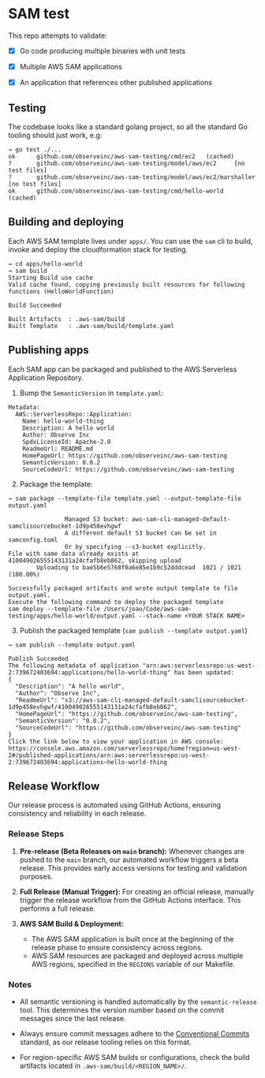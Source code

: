 # SAM test

This repo attempts to validate:

- [x] Go code producing multiple binaries with unit tests
- [x] Multiple AWS SAM applications
- [x] An application that references other published applications


## Testing

The codebase looks like a standard golang project, so all the standard Go tooling should just work, e.g:

```
→ go test ./...
ok      github.com/observeinc/aws-sam-testing/cmd/ec2   (cached)
?       github.com/observeinc/aws-sam-testing/model/aws/ec2     [no test files]
?       github.com/observeinc/aws-sam-testing/model/aws/ec2/marshaller  [no test files]
ok      github.com/observeinc/aws-sam-testing/cmd/hello-world   (cached)
```

## Building and deploying

Each AWS SAM template lives under `apps/`. You can use the `sam` cli to build, invoke and deploy the cloudformation stack for testing.

```
→ cd apps/hello-world
→ sam build
Starting Build use cache
Valid cache found, copying previously built resources for following functions (HelloWorldFunction)

Build Succeeded

Built Artifacts  : .aws-sam/build
Built Template   : .aws-sam/build/template.yaml
```

## Publishing apps

Each SAM app can be packaged and published to the AWS Serverless Application Repository.

1. Bump the `SemanticVersion` in `template.yaml`:

```
Metadata:
  AWS::ServerlessRepo::Application:
    Name: hello-world-thing
    Description: A hello world
    Author: Observe Inc
    SpdxLicenseId: Apache-2.0
    ReadmeUrl: README.md
    HomePageUrl: https://github.com/observeinc/aws-sam-testing
    SemanticVersion: 0.0.2
    SourceCodeUrl: https://github.com/observeinc/aws-sam-testing
```

2. Package the template:

```
→ sam package --template-file template.yaml --output-template-file output.yaml

                Managed S3 bucket: aws-sam-cli-managed-default-samclisourcebucket-1d9p458evhgwf
                A different default S3 bucket can be set in samconfig.toml
                Or by specifying --s3-bucket explicitly.
File with same data already exists at 410049026555143131a24cfafb8eb862, skipping upload
        Uploading to bae5b6e5768f0a6e85e1b9c52dddcead  1021 / 1021  (100.00%)

Successfully packaged artifacts and wrote output template to file output.yaml.
Execute the following command to deploy the packaged template
sam deploy --template-file /Users/joao/Code/aws-sam-testing/apps/hello-world/output.yaml --stack-name <YOUR STACK NAME>
```

3. Publish the packaged template (`sam publish --template output.yaml`)

```
→ sam publish --template output.yaml

Publish Succeeded
The following metadata of application "arn:aws:serverlessrepo:us-west-2:739672403694:applications/hello-world-thing" has been updated:
{
  "Description": "A hello world",
  "Author": "Observe Inc",
  "ReadmeUrl": "s3://aws-sam-cli-managed-default-samclisourcebucket-1d9p458evhgwf/410049026555143131a24cfafb8eb862",
  "HomePageUrl": "https://github.com/observeinc/aws-sam-testing",
  "SemanticVersion": "0.0.2",
  "SourceCodeUrl": "https://github.com/observeinc/aws-sam-testing"
}
Click the link below to view your application in AWS console:
https://console.aws.amazon.com/serverlessrepo/home?region=us-west-2#/published-applications/arn:aws:serverlessrepo:us-west-2:739672403694:applications~hello-world-thing
```
## Release Workflow

Our release process is automated using GitHub Actions, ensuring consistency and reliability in each release.

### Release Steps

1. **Pre-release (Beta Releases on `main` branch):**
   Whenever changes are pushed to the `main` branch, our automated workflow triggers a beta release. This provides early access versions for testing and validation purposes.

2. **Full Release (Manual Trigger):**
   For creating an official release, manually trigger the release workflow from the GitHub Actions interface. This performs a full release.

3. **AWS SAM Build & Deployment:**
   - The AWS SAM application is built once at the beginning of the release phase to ensure consistency across regions.
   - AWS SAM resources are packaged and deployed across multiple AWS regions, specified in the `REGIONS` variable of our Makefile.

### Notes

- All semantic versioning is handled automatically by the `semantic-release` tool. This determines the version number based on the commit messages since the last release.
  
- Always ensure commit messages adhere to the [Conventional Commits](https://www.conventionalcommits.org/en/v1.0.0/) standard, as our release tooling relies on this format.

- For region-specific AWS SAM builds or configurations, check the build artifacts located in `.aws-sam/build/<REGION_NAME>/`.
